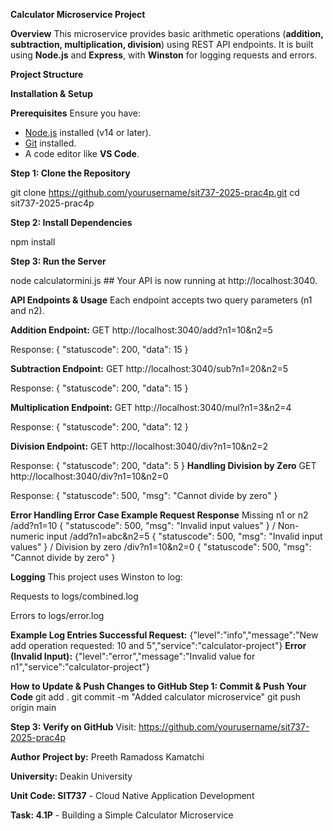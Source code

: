 **Calculator Microservice Project**

**Overview**
This microservice provides basic arithmetic operations (**addition, subtraction, multiplication, division**) using REST API endpoints. It is built using **Node.js** and **Express**, with **Winston** for logging requests and errors.

**Project Structure**

**Installation & Setup**

**Prerequisites**
Ensure you have:
- [Node.js](https://nodejs.org/en/download/) installed (v14 or later).
- [Git](https://git-scm.com/) installed.
- A code editor like **VS Code**.

**Step 1: Clone the Repository**

git clone https://github.com/yourusername/sit737-2025-prac4p.git
cd sit737-2025-prac4p

**Step 2: Install Dependencies**

npm install

**Step 3: Run the Server**

node calculatormini.js ## Your API is now running at http://localhost:3040.

**API Endpoints & Usage**
Each endpoint accepts two query parameters (n1 and n2).

**Addition Endpoint:**
GET http://localhost:3040/add?n1=10&n2=5

Response: { "statuscode": 200, "data": 15 }

**Subtraction Endpoint:**
GET http://localhost:3040/sub?n1=20&n2=5

Response: { "statuscode": 200, "data": 15 }

**Multiplication Endpoint:**
GET http://localhost:3040/mul?n1=3&n2=4

Response: { "statuscode": 200, "data": 12 }

**Division Endpoint:**
GET http://localhost:3040/div?n1=10&n2=2

Response: { "statuscode": 200, "data": 5 }
**Handling Division by Zero**
GET http://localhost:3040/div?n1=10&n2=0

Response: { "statuscode": 500, "msg": "Cannot divide by zero" }

**Error Handling
Error Case	Example Request	Response**
Missing n1 or n2	/add?n1=10	{ "statuscode": 500, "msg": "Invalid input values" } /
Non-numeric input	/add?n1=abc&n2=5	{ "statuscode": 500, "msg": "Invalid input values" } /
Division by zero	/div?n1=10&n2=0	{ "statuscode": 500, "msg": "Cannot divide by zero" }

**Logging**
This project uses Winston to log:

Requests to logs/combined.log

Errors to logs/error.log

**Example Log Entries
Successful Request:**
{"level":"info","message":"New add operation requested: 10 and 5","service":"calculator-project"}
**Error (Invalid Input):**
{"level":"error","message":"Invalid value for n1","service":"calculator-project"}

**How to Update & Push Changes to GitHub
Step 1: Commit & Push Your Code**
git add .
git commit -m "Added calculator microservice"
git push origin main

**Step 3: Verify on GitHub**
Visit: https://github.com/yourusername/sit737-2025-prac4p

**Author**
**Project by:** Preeth Ramadoss Kamatchi

**University:** Deakin University

**Unit Code: SIT737** - Cloud Native Application Development

**Task: 4.1P** - Building a Simple Calculator Microservice



